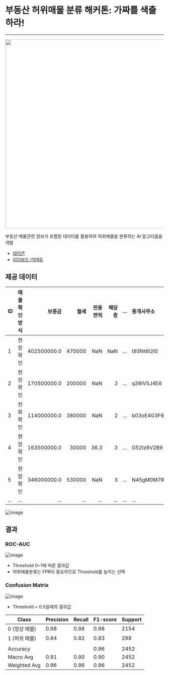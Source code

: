 # 부동산 허위매물 분류 해커톤: 가짜를 색출하라!
---

<img src="https://velog.velcdn.com/images/choikwangil/post/4bd718b8-db84-4f98-9a68-932984c7d444/image.png" width="600px"/>

부동산 매물관련 정보가 포함된 데이터를 활용하여 허위매물을 분류하는 AI 알고리즘을 개발

- [데이콘](https://dacon.io/competitions/official/236439/overview/description)
- [리더보드 (109등](https://dacon.io/competitions/official/236439/leaderboard)

## 제공 데이터 

|ID| 매물확인방식 | 보증금        | 월세   | 전용면적 | 해당층 | ... | 중개사무소  | 게재일     | 허위매물여부 |
|--|:------------|-------------:|------:|--------:|------:|:---------:|:---------|:--------:|:---------:|
|1| 현장확인    | 402500000.0  | 470000 |   NaN   |   NaN |...| t93Nt6I2I0 | 2024-10-09 | 0 |
|2| 현장확인    | 170500000.0  | 200000 |   NaN   |   3   |...| q39iV5J4E6 | 2024-12-26 | 0 |
|3| 전화확인    | 114000000.0  | 380000 |   NaN   |   2   |...| b03oE4G3F6 | 2024-11-28 | 0 |
|4| 현장확인    | 163500000.0  |  30000 |  36.3   |   3   |...| G52Iz8V2B9 | 2024-11-26 | 0 |
|5| 현장확인    | 346000000.0  | 530000 |   NaN   |   3   |...| N45gM0M7R0 | 2024-06-25 | 1 |
|...|...|...|...|...|...|...|...|...|...|

![image](https://github.com/user-attachments/assets/95dbfecf-e870-4c39-8cb1-4c06563adb83)


## 결과
### ROC-AUC
![image](https://github.com/user-attachments/assets/5a71a2ae-a0d5-46e8-aaff-b7bd06da97c2)

- Threshold 0~1에 따른 결과값
- 허위매물분류는 FPR이 중요하므로 Threshold를 높이는 선택

### Confusion Matrix
![image](https://github.com/user-attachments/assets/917b785a-dbe0-415f-90af-3cfe0a574a12)

- Threshold = 0.5일때의 결과값


| Class        | Precision | Recall | F1-score | Support |
|--------------|-----------|--------|----------|---------|
| 0 (정상 매물) | 0.98      | 0.98   | 0.98     | 2154    |
| 1 (허위 매물) | 0.84      | 0.82   | 0.83     | 298     |
|              |           |        |          |         |
| Accuracy     |           |        | 0.96     | 2452    |
| Macro Avg    | 0.91      | 0.90   | 0.90     | 2452    |
| Weighted Avg | 0.96      | 0.96   | 0.96     | 2452    |
